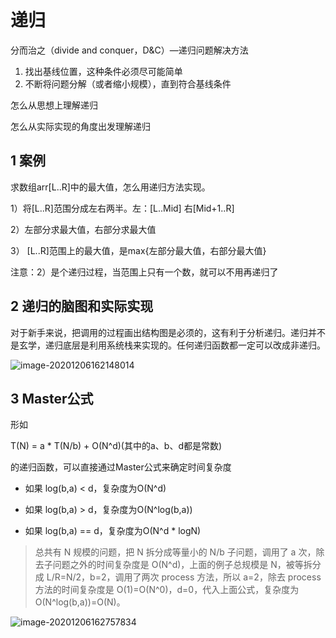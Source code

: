 # 递归

分而治之（divide and conquer，D&C）—递归问题解决方法

1. 找出基线位置，这种条件必须尽可能简单
2. 不断将问题分解（或者缩小规模），直到符合基线条件

怎么从思想上理解递归

怎么从实际实现的角度出发理解递归

## 1 案例

求数组arr[L..R]中的最大值，怎么用递归方法实现。

1）将[L..R]范围分成左右两半。左：[L..Mid] 右[Mid+1..R]

2）左部分求最大值，右部分求最大值

3） [L..R]范围上的最大值，是max{左部分最大值，右部分最大值}

注意：2）是个递归过程，当范围上只有一个数，就可以不用再递归了

## 2 递归的脑图和实际实现

对于新手来说，把调用的过程画出结构图是必须的，这有利于分析递归。递归并不是玄学，递归底层是利用系统栈来实现的。任何递归函数都一定可以改成非递归。

![image-20201206162148014](https://yeyangshu-picgo.oss-cn-shanghai.aliyuncs.com/img/image-20201206162148014.png)

## 3 Master公式

形如

T(N) = a * T(N/b) + O(N^d)(其中的a、b、d都是常数)

的递归函数，可以直接通过Master公式来确定时间复杂度

- 如果 log(b,a) < d，复杂度为O(N^d)

- 如果 log(b,a) > d，复杂度为O(N^log(b,a))

- 如果 log(b,a) == d，复杂度为O(N^d * logN)

> 总共有 N 规模的问题，把 N 拆分成等量小的 N/b 子问题，调用了 a 次，除去子问题之外的时间复杂度是 O(N^d)，上面的例子总规模是 N，被等拆分成 L/R=N/2，b=2，调用了两次 process 方法，所以 a=2，除去 process 方法的时间复杂度是 O(1)=O(N^0)，d=0，代入上面公式，复杂度为 O(N^log(b,a))=O(N)。



![image-20201206162757834](https://yeyangshu-picgo.oss-cn-shanghai.aliyuncs.com/img/image-20201206162757834.png)

